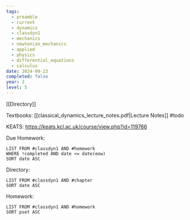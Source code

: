 ```yaml
---
tags:
  - preamble
  - current
  - dynamics
  - classdyn1
  - mechanics
  - newtonian_mechanics
  - applied
  - physics
  - differential_equations
  - calculus
date: 2024-09-23
completed: false
year: 2
level: 5
---
```

[[Directory]]

Textbooks:
[[classical_dynamics_lecture_notes.pdf|Lecture Notes]]
#todo 

KEATS:
https://keats.kcl.ac.uk/course/view.php?id=119766

Due Homework:
```dataview
LIST FROM #classdyn1 AND #homework 
WHERE !completed AND date <= date(eow)
SORT date ASC
```
Directory:
```dataview
LIST FROM #classdyn1 AND #chapter
SORT date ASC
```
Homework:
```dataview
LIST FROM #classdyn1 AND #homework 
SORT pset ASC
```
